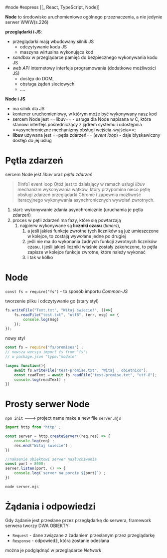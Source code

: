 #node #express 
[[_ React, TypeScript, Node]]




**Node** to środowisko uruchomieniowe ogólnego przeznaczenia, a  nie jedynie serwer WWW(s.226)

**przeglądarki i JS**:
- przeglądarki mają wbudowany silnik JS
	- odczytywanie kodu JS
	- maszyna wirtualna wykonująca kod
- *sandbox* w przeglądarce pamięć do bezpiecznego wykonywania kodu JS
- *web API* internetowy interfejs programowania  (dodatkowe możliwości JS)
	- dostęp do DOM,
	- obsługa żądań sieciowych
	- ....

**Node i JS**
- ma silnik dla JS
- kontener uruchomieniowy, w którym może być wykonywany nasz kod
- sercem Node jest ==libuv== - usługa dla Node napisana w C, która stanowi interfejs pośredniczący z jądrem systemu i udostępnia ==asynchroniczne mechanizmy obsługi wejścia-wyjścia==;
- **libuv** używana jest ==pętla zdarzeń== (*event loop*) - daje błyskawiczny dostęp do jej uslug


# Pętla zdarzeń
sercem Node jest *libuv* oraz *pętla zdarzeń*

>[!info] event loop
>Otóż jest to działający w ramach usługi *libuv* mechanizm wykonywania wątków, który przypomina nieco pętlę obsługi zdarzeń przeglądarki Chrome 
>i zapewnia możliwość iteracyjnego wykonywania asynchronicznych wywołań zwrotnych.

1. start: wykonywanie zdania asynchronicznie (uruchamia je pętla zdarzeń)
2. proces w pętli zdarzeń ma fazy, które się powtarzają
	1. najpierw wykonywane są **liczniki czasu** (*timers*), 
		1. a jeśli jakieś funkcje zwrotne tych liczników są już umieszczone w kolejce, to zostają wywołane jedne po  drugiej
		2. jeśli nie ma do wykonania żadnych funkcji zwrotnych liczników czasu, i jeśli jakieś liczniki właśnie zostały zakończone, to pętla zapisze w kolejce funkcje zwrotne, które należy wykonać
		3. i tak w kółko


# Node 

`const fs = require("fs")` - to sposób importu *Common-JS*

tworzenie pliku i odczytywanie go (stary styl)
```js
fs.writeFile("Text.txt", "Witaj świecie!", ()=>{
	fs.readFile("test.txt", "utf8", (err, msg) => {
		console.log(msg)
	});
});
```

nowy styl
```js
const fs = require("fs/promises") ;
// nowsza wersja import fs from "fs";
// w package.json "type:"module"

(async function(){
	await fs.writeFile("test-promise.txt", "Witaj , obietnico");
	const readText = await fs.readFile("test-promise.txt", "utf-8");
	console.log(readText) ;
})
```

# Prosty serwer Node

`npm init` ---> project name 
make  a new file `server.mjs` 
```js
import http from "http" ;

const server = http.createServer((req,res) => {
	console.log(req) ;
	res.end("Witaj świecie") ;
})

//nakaanie obiektowi serwer nasłuchiwania
const port = 8000;
server.listen(port, () => {
	console.log(`server na porcie ${port}`) ;
})
```

`node server.mjs`

# Żądania i odpowiedzi
Gdy żądanie jest przesłane przez przeglądarkę do serwera, framework serwera tworzy DWA OBIEKTY:
- `Request` - dane związane z żadaniem przesłanym przez przeglądarkę
- `Response` - odpowiedź, która zostanie odesłana

można je podglądnąć w przeglądarce *Network*








